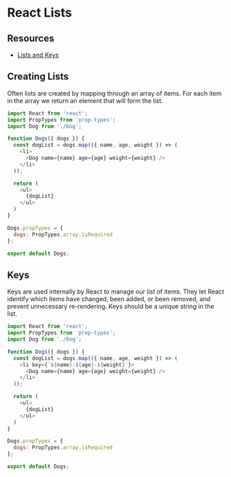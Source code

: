 # React Lists

## Resources

* [Lists and Keys](https://reactjs.org/docs/lists-and-keys.html)

## Creating Lists

Often lists are created by mapping through an array of items.
For each item in the array we return an element that will form
the list.

```js
import React from 'react';
import PropTypes from 'prop-types';
import Dog from './Dog';

function Dogs({ dogs }) {
  const dogList = dogs.map(({ name, age, weight }) => (
    <li>
      <Dog name={name} age={age} weight={weight} />
    </li>
  ));

  return (
    <ul>
      {dogList}
    </ul>
  )
}

Dogs.propTypes = {
  dogs: PropTypes.array.isRequired
};

export default Dogs;
```

## Keys

Keys are used internally by React to manage our list of items.
They let React identify which items have changed, been added,
or been removed, and prevent unnecessary re-rendering. Keys
should be a unique string in the list.

```js
import React from 'react';
import PropTypes from 'prop-types';
import Dog from './Dog';

function Dogs({ dogs }) {
  const dogList = dogs.map(({ name, age, weight }) => (
    <li key={`${name}-${age}-${weight}`}>
      <Dog name={name} age={age} weight={weight} />
    </li>
  ));

  return (
    <ul>
      {dogList}
    </ul>
  )
}

Dogs.propTypes = {
  dogs: PropTypes.array.isRequired
};

export default Dogs;
```

